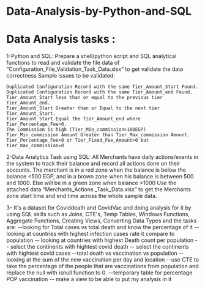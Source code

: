 # Data-Analysis-by-Python-and-SQL
# Data Analysis tasks :

1-Python and SQL: Prepare a shell/python script and SQL analytical functions to read and validate the file data of “Configuration_File_Validation_Task_Data.xlsx” to get validate the data correctness Sample issues to be validated:

    Duplicated Configuration Record with the same Tier_Amount_Start Found.
    Duplicated Configuration Record with the same Tier_Amount_end Found.
    Tier_Amount_Start less than or equal to the previous tier Tier_Amount_end.
    Tier_Amount_Start Greater than or Equal to the next tier Tier_Amount_Start.
    Tier_Amount_Start Equal the Tier_Amount_end where Tier_Percentage_Fee>0.
    The Commission is high (Tier_Min_commission>100EGP)
    Tier_Min_commission Amount Greater than Tier_Max_commission Amount.
    Tier_Percentage_Fee>0 or Tier_Fixed_Fee_Amount>0 but tier_max_commission=0

2-Data Analytics Task using SQL: 
All Merchants have daily actions/events in the system to track their balance and record all actions done on their accounts. The merchant is in a red zone when the balance is below the balance <500 EGP, and in a brown zone when his balance is between 500 and 1000. Else will be in a green zone when balance >1000 Use the attached data “Merchants_Actions _Task_Data.xlsx” to get the Merchants zone start time and end time across the whole sample data.

3- It's a dataset for Coviddeath and CovidVac and doing analysis for it by using SQL skills such as Joins, CTE's, Temp Tables, Windows Functions, Aggregate Functions, Creating Views, Converting Data Types and the tasks are:
--looking for Total cases vs total death and know the percentage of it --looking at countries with highest infection cases rate it compare to population -- looking at countries with highest Death count per population -- select the continents with hightest covid death -- select the continents with hightest covid cases --total death vs vaccination vs population --looking at the sum of the new vaccination per day and location --use CTE to take the percentage of the people that are vaccinations from population and replace the null with isnull function to 0. --temporary table for percentage POP vaccination -- make a view to be able to put my analysis in it
